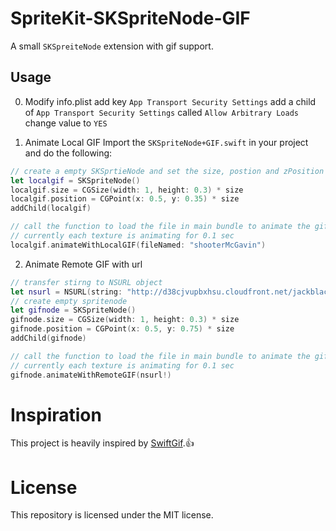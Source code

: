 # SpriteKit-SKSpriteNode-GIF

A small `SKSpreiteNode` extension with gif support.

## Usage

0. Modify info.plist
  add key `App Transport Security Settings`
  add a child of `App Transport Security Settings` called `Allow Arbitrary Loads`
  change value to `YES`

1. Animate Local GIF
Import the `SKSpriteNode+GIF.swift` in your project and do the following:
```swift
// create a empty SKSprtieNode and set the size, postion and zPosition 
let localgif = SKSpriteNode()
localgif.size = CGSize(width: 1, height: 0.3) * size
localgif.position = CGPoint(x: 0.5, y: 0.35) * size
addChild(localgif)

// call the function to load the file in main bundle to animate the gif
// currently each texture is animating for 0.1 sec
localgif.animateWithLocalGIF(fileNamed: "shooterMcGavin")
```
2. Animate Remote GIF with url
```swift
// transfer stirng to NSURL object
let nsurl = NSURL(string: "http://d38cjvupbxhsu.cloudfront.net/jackblack.gif")
// create empty spritenode
let gifnode = SKSpriteNode()
gifnode.size = CGSize(width: 1, height: 0.3) * size
gifnode.position = CGPoint(x: 0.5, y: 0.75) * size
addChild(gifnode)

// call the function to load the file in main bundle to animate the gif
// currently each texture is animating for 0.1 sec 
gifnode.animateWithRemoteGIF(nsurl!)
```


# Inspiration
This project is heavily inspired by [SwiftGif](https://github.com/bahlo/SwiftGif/blob/master/README.md).:thumbsup:

# License
This repository is licensed under the MIT license.



